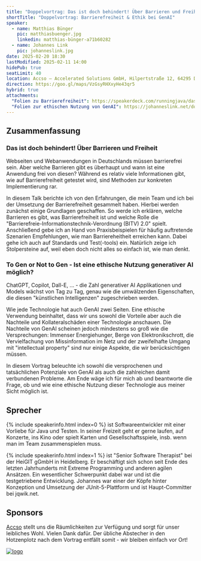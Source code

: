```yaml
---
title: "Doppelvortrag: Das ist doch behindert! Über Barrieren und Freiheit & To Gen or Not to Gen - Ist eine ethische Nutzung generativer AI möglich?"
shortTitle: "Doppelvortrag: Barrierefreiheit & Ethik bei GenAI"
speaker:
  - name: Matthias Bünger
    pic: matthiasbuenger.jpg
    linkedin: matthias-bünger-a71b60282
  - name: Johannes Link
    pic: johanneslink.jpg
date: 2025-02-20 18:30
lastModified: 2025-02-11 14:00
hidePub: true
seatLimit: 40
location: Accso – Accelerated Solutions GmbH, Hilpertstraße 12, 64295 Darmstadt, der Eingang ist seitlich am Haus (an der Seite der Hausnummer 12b), die Bushaltestelle heißt Hilperstraße (abends leider kaum noch Verkehr), alternativ etwa 20 min Fußweg vom Hauptbahnhof, Parken und Fahrradständer sind hinterm Haus.
direction: https://goo.gl/maps/VzGsyRHXxyHe43qr5
hybrid: true
attachments:
  "Folien zu Barrierefreiheit": https://speakerdeck.com/runningjava/das-ist-doch-behindert-uber-barrieren-und-freiheiten
  "Folien zur ethischen Nutzung von GenAI": https://johanneslink.net/downloads/GenAI-Ethics-JUGDA.pdf
---
```


## Zusammenfassung

### Das ist doch behindert! Über Barrieren und Freiheit

Webseiten und Webanwendungen in Deutschlands müssen barrierefrei sein. Aber welche Barrieren gibt es überhaupt und wann ist eine Anwendung frei von diesen? Während es relativ viele Informationen gibt, wie auf Barrierefreiheit getestet wird, sind Methoden zur konkreten Implementierung rar.

In diesem Talk berichte ich von den Erfahrungen, die mein Team und ich bei der Umsetzung der Barrierefreiheit gesammelt haben. Hierbei werden zunächst einige Grundlagen geschaffen. So werde ich erklären, welche Barrieren es gibt, was Barrierefreiheit ist und welche Rolle die "Barrierefreie-Informationstechnik-Verordnung (BITV) 2.0" spielt. Anschließend gebe ich an Hand von Praxisbeispielen für häufig auftretende Szenarien Empfehlungen, wie man Barriereheitheit erreichen kann. Dabei gehe ich auch auf Standards und Test(-tools) ein. Natürlich zeige ich Stolpersteine auf, weil eben doch nicht alles so einfach ist, wie man denkt.

### To Gen or Not to Gen - Ist eine ethische Nutzung generativer AI möglich?

ChatGPT, Copilot, Dall-E, ... - die Zahl generativer AI Applikationen und Models wächst von Tag zu Tag, genau wie die umwälzenden Eigenschaften, die diesen "künstlichen Intelligenzen" zugeschrieben werden.

Wie jede Technologie hat auch GenAI zwei Seiten. Eine ethische Verwendung beinhaltet, dass wir uns sowohl die Vorteile aber auch die Nachteile und Kollateralschäden einer Technologie anschauen. Die Nachteile von GenAI scheinen jedoch mindestens so groß wie die Versprechungen: Immenser Energiehunger, Berge von Elektronikschrott, die Vervielfachung von Missinformation im Netz und der zweifelhafte Umgang mit "intellectual property" sind nur einige Aspekte, die wir berücksichtigen müssen.

In diesem Vortrag beleuchte ich sowohl die versprochenen und tatsächlichen Potenziale von GenAI als auch die zahlreichen damit verbundenen Probleme. Am Ende wäge ich für mich ab und beantworte die Frage, ob und wie eine ethische Nutzung dieser Technologie aus meiner Sicht möglich ist.


## Sprecher

{% include speakerinfo.html index=0 %} ist Softwareentwickler mit einer Vorliebe für Java und Testen. In seiner Freizeit geht er gerne laufen, auf Konzerte, ins Kino oder spielt Karten und Gesellschaftsspiele, insb. wenn man im Team zusammenspielen muss.

{% include speakerinfo.html index=1 %} ist "Senior Software Therapist" bei der HeiGIT gGmbH in Heidelberg. Er beschäftigt sich schon seit Ende des letzten Jahrhunderts mit Extreme Programming und anderen agilen Ansätzen. Ein wesentlicher Schwerpunkt dabei war und ist die testgetriebene Entwicklung. Johannes war einer der Köpfe hinter Konzeption und Umsetzung der JUnit-5-Plattform und ist Haupt-Committer bei jqwik.net.


## Sponsors

[Accso](https://accso.de/) stellt uns die Räumlichkeiten zur Verfügung und sorgt für unser leibliches Wohl. Vielen Dank dafür. Der übliche Abstecher in den Hotzenplotz nach dem Vortrag entfällt somit - wir bleiben einfach vor Ort!

[![logo](/images/sponsors/accso.jpg)](https://accso.de/)

